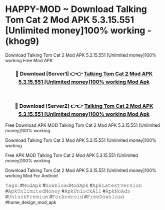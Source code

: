 # HAPPY-MOD ~ Download Talking Tom Cat 2 Mod APK 5.3.15.551 [Unlimited money]100% working - (khog9)
Download Talking Tom Cat 2 Mod APK 5.3.15.551 [Unlimited money]100% working Free Mod APK

<div align="center">
<h3>🔴 Download [Server1] 👉👉 <a href="https://apk-comot.site?title=Talking_Tom_Cat_2_Mod_APK_5.3.15.551_[Unlimited_money]100%_working">Talking Tom Cat 2 Mod APK 5.3.15.551 [Unlimited money]100% working Mod Apk</a></h3><br>

<h3>🔴 Download [Server2] 👉👉 <a href="https://apk-comot.site?title=Talking_Tom_Cat_2_Mod_APK_5.3.15.551_[Unlimited_money]100%_working">Talking Tom Cat 2 Mod APK 5.3.15.551 [Unlimited money]100% working Mod Apk</a></h3>
</div>


Free Download APK MOD Talking Tom Cat 2 Mod APK 5.3.15.551 [Unlimited money]100% working

Download Talking Tom Cat 2 Mod APK 5.3.15.551 [Unlimited money]100% working 

Free APK MOD Talking Tom Cat 2 Mod APK 5.3.15.551 [Unlimited money]100% working 

Download Talking Tom Cat 2 Mod APK 5.3.15.551 [Unlimited money]100% working Mod For Android

𝚃𝚊𝚐𝚜: #𝙼𝚘𝚍𝙰𝚙𝚔 #𝙳𝚘𝚠𝚗𝚕𝚘𝚊𝚍𝙼𝚘𝚍𝙰𝚙𝚔 #𝙰𝚙𝚔𝙻𝚊𝚝𝚎𝚜𝚝𝚅𝚎𝚛𝚜𝚒𝚘𝚗 #𝙰𝚙𝚔𝚄𝚗𝚕𝚒𝚖𝚒𝚝𝚎𝚍𝙼𝚘𝚗𝚎𝚢 #𝙰𝚙𝚔𝚄𝚗𝚕𝚘𝚌𝚔𝙰𝚕𝚕 #𝙰𝚙𝚔𝙽𝚘𝙰𝚍𝚜 #𝚄𝚗𝚕𝚘𝚌𝚔𝙿𝚛𝚎𝚖𝚒𝚞𝚖 #𝙵𝚘𝚛𝙰𝚗𝚍𝚛𝚘𝚒𝚍 #𝙵𝚛𝚎𝚎𝙳𝚘𝚠𝚗𝚕𝚘𝚊𝚍 #home_design_mod_apk